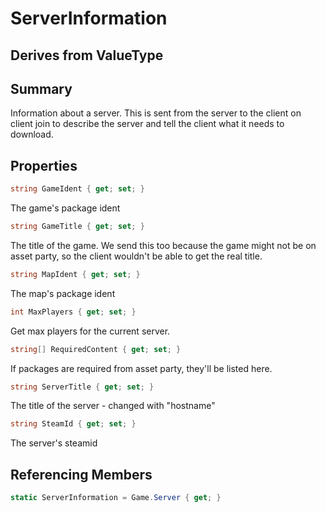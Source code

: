 # ServerInformation

## Derives from ValueType

## Summary

Information about a server. This is sent from the server to the client
on client join to describe the server and tell the client what it needs
to download.
## Properties

```c#
string GameIdent { get; set; } 
```
The game's package ident
```c#
string GameTitle { get; set; } 
```
The title of the game. We send this too because the game might
not be on asset party, so the client wouldn't be able to get the real title.
```c#
string MapIdent { get; set; } 
```
The map's package ident
```c#
int MaxPlayers { get; set; } 
```
Get max players for the current server.
```c#
string[] RequiredContent { get; set; } 
```
If packages are required from asset party, they'll be listed here.
```c#
string ServerTitle { get; set; } 
```
The title of the server - changed with "hostname"
```c#
string SteamId { get; set; } 
```
The server's steamid
## Referencing Members

```c#
static ServerInformation = Game.Server { get; } 
```
